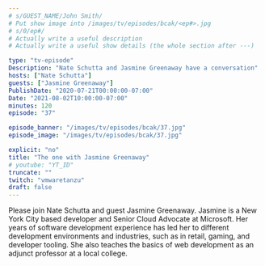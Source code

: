 ```yaml
---
# s/GUEST_NAME/John Smith/
# Put show image into /images/tv/episodes/bcak/<ep#>.jpg
# s/0/ep#/
# Actually write a useful description
# Actually write a useful show details (the whole section after ---)

type: "tv-episode"
Description: "Nate Schutta and Jasmine Greenaway have a conversation"
hosts: ["Nate Schutta"]
guests: ["Jasmine Greenaway"]
PublishDate: "2020-07-21T00:00:00-07:00"
Date: "2021-08-02T10:00:00-07:00"
minutes: 120
episode: "37"

episode_banner: "/images/tv/episodes/bcak/37.jpg"
episode_image: "/images/tv/episodes/bcak/37.jpg"

explicit: "no"
title: "The one with Jasmine Greenaway"
# youtube: "YT_ID"
truncate: ""
twitch: "vmwaretanzu"
draft: false
---
```


Please join Nate Schutta and guest Jasmine Greenaway. Jasmine is a New York City based developer and Senior Cloud Advocate at Microsoft. Her years of software development experience has led her to different development environments and industries, such as in retail, gaming, and developer tooling. She also teaches the basics of web development as an adjunct professor at a local college.
